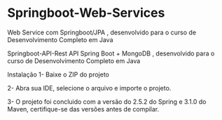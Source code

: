 # Springboot-Web-Services
Web Service com Springboot/JPA , desenvolvido para o curso de Desenvolvimento Completo em Java

Springboot-API-Rest
API Spring Boot + MongoDB , desenvolvido para o curso de Desenvolvimento Completo em Java

Instalação
1- Baixe o ZIP do projeto

2- Abra sua IDE, selecione o arquivo e importe o projeto.

3- O projeto foi concluido com a versão do 2.5.2 do Spring e 3.1.0 do Maven, certifique-se das versões antes de compilar.
